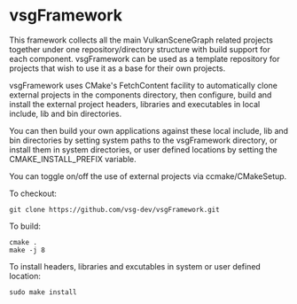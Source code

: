 # vsgFramework
This framework collects all the main VulkanSceneGraph related projects together under one repository/directory structure with build support for each component. vsgFramework can be used as a template repository for projects that wish to use it as a base for their own projects.

vsgFramework uses CMake's FetchContent facility to automatically clone external projects in the components directory, then configure, build and install the external project headers, libraries and executables in local include, lib and bin directories.

You can then build your own applications against these local include, lib and bin directories by setting system paths to the vsgFramework directory, or install them in system directories, or user defined locations by setting the CMAKE_INSTALL_PREFIX variable.

You can toggle on/off the use of external projects via ccmake/CMakeSetup.

To checkout:

    git clone https://github.com/vsg-dev/vsgFramework.git

To build:

    cmake .
    make -j 8

To install headers, libraries and excutables in system or user defined location:

    sudo make install
